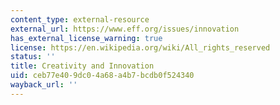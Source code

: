 ```yaml
---
content_type: external-resource
external_url: https://www.eff.org/issues/innovation
has_external_license_warning: true
license: https://en.wikipedia.org/wiki/All_rights_reserved
status: ''
title: Creativity and Innovation
uid: ceb77e40-9dc0-4a68-a4b7-bcdb0f524340
wayback_url: ''
---
```

